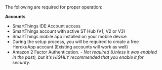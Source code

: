 The following are required for proper operation:

**Accounts**

 * SmartThings IDE Account access
 * SmartThings account with active ST Hub (V1, V2 or V3)
 * SmartThings mobile app installed on your mobile device
 * During the setup process, you will be required to create a free HerokuApp account (Existing accounts will work as well)
 * Amazon 2 Factor Authentication. - *Not required (Unless it was enabled in the past), but it's HIGHLY recommended that you enable it for security.*
